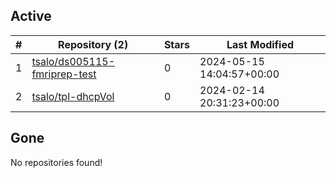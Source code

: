 ## Active
| # | Repository (2) | Stars | Last Modified |
| --- | --- | --- | --- |
| 1 | [tsalo/ds005115-fmriprep-test](https://gin.g-node.org/tsalo/ds005115-fmriprep-test) | 0 | 2024-05-15 14:04:57+00:00 |
| 2 | [tsalo/tpl-dhcpVol](https://gin.g-node.org/tsalo/tpl-dhcpVol) | 0 | 2024-02-14 20:31:23+00:00 |

## Gone
No repositories found!
